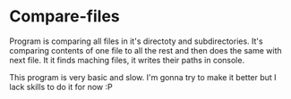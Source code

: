# Compare-files
Program is comparing all files in it's directoty and subdirectories.
It's comparing contents of one file to all the rest and then does the same with next file. It it finds maching files, it writes their paths in console.

This program is very basic and slow. I'm gonna try to make it better but I lack skills to do it for now :P
